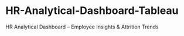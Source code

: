 # HR-Analytical-Dashboard-Tableau
HR Analytical Dashboard – Employee Insights &amp; Attrition Trends
